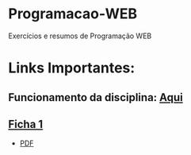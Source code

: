 # Programacao-WEB
Exercícios e resumos de Programação WEB

# Links Importantes:

## Funcionamento da disciplina: [Aqui](https://github.com/Daniel-Albino/Programacao-WEB/blob/master/Funcionamento%20da%20disciplina.md)

## [Ficha 1](https://github.com/Daniel-Albino/Programacao-WEB/tree/master/Ficha1)
  - [PDF](https://github.com/Daniel-Albino/Programacao-WEB/blob/master/Ficha1/ficha_lab_01_V2.pdf) 
